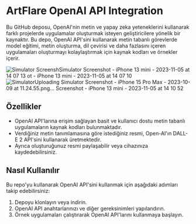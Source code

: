 # ArtFlare OpenAI API Integration

Bu GitHub deposu, OpenAI'nin metin ve yapay zeka yeteneklerini kullanarak farklı projelerde uygulamalar oluşturmak isteyen geliştiricilere yönelik bir kaynaktır. Bu depo, OpenAI API'sini kullanarak metin tabanlı görevlerde model eğitimi, metin oluşturma, dil çevirisi ve daha fazlasını içeren uygulamaları oluşturmayı kolaylaştırmak için kaynak kodları ve örnekler içerir.

![Simulator Screensh![Simulator Screenshot - iPhone 13 mini - 2023-11-05 at 14 07 13](https://github.com/omeryasironal/ArtFlare_OpenAI_API_Integration/assets/115497334/8c18bd5e-8901-4739-adf5-a609b5464f81)
ot - iPhone 13 mini - 2023-11-05 at 14 07 10](https://github.com/omeryasironal/ArtFlare_OpenAI_API_Integration/assets/115497334/915c79ff-867b-402e-9348-013df640fdc7)
![Simulator![Uploading Simulator Screenshot - iPhone 15 Pro Max - 2023-10-09 at 11.24.55.png…]()
 Screenshot - iPhone 13 mini - 2023-11-05 at 14 10 52](https://github.com/omeryasironal/ArtFlare_OpenAI_API_Integration/assets/115497334/ea22c11b-d344-4d1b-9fbd-c525ff7c3064)

## Özellikler


- OpenAI API'larına erişim sağlayan basit ve kullanıcı dostu metin tabanlı uygulamaların kaynak kodları bulunmaktadır.
- Verdiğiniz metin tanımlamasına göre istediğiniz resmi, Open-AI'ın DALL-E 2 API'sini kullanarak üretmektedir.
- Ayrıca oluşturuğunuz resmi paylaşabilir veya cihazınıza kaydedebilirsiniz.

## Nasıl Kullanılır

Bu repo'yu kullanarak OpenAI API'sini kullanmak için aşağıdaki adımları takip edebilirsiniz:

1. Depoyu klonlayın veya indirin.
2. OpenAI API anahtarlarınızı ve diğer gereksinimleri yapılandırın.
3. Örnek uygulamaları çalıştırarak OpenAI API'larını kullanmaya başlayın.
